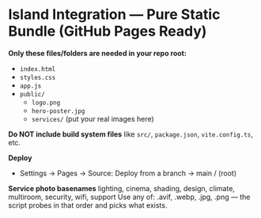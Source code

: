 # Island Integration — Pure Static Bundle (GitHub Pages Ready)

**Only these files/folders are needed in your repo root:**
- `index.html`
- `styles.css`
- `app.js`
- `public/`
  - `logo.png`
  - `hero-poster.jpg`
  - `services/` (put your real images here)

**Do NOT include build system files** like `src/`, `package.json`, `vite.config.ts`, etc.

**Deploy**
- Settings → Pages → Source: Deploy from a branch → main / (root)

**Service photo basenames**
lighting, cinema, shading, design, climate, multiroom, security, wifi, support
Use any of: .avif, .webp, .jpg, .png — the script probes in that order and picks what exists.
